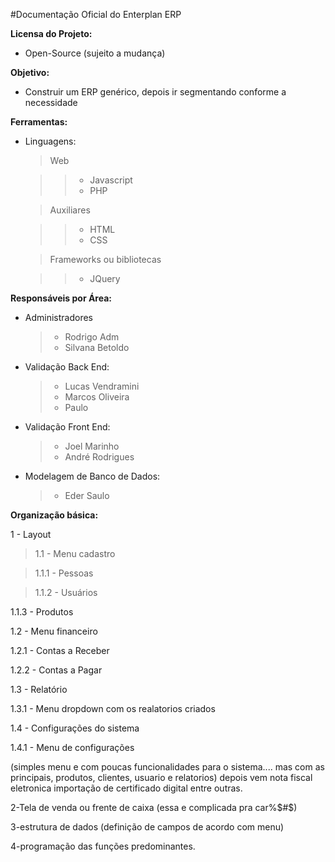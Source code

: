 #Documentação Oficial do Enterplan ERP

**Licensa do Projeto:**
* Open-Source (sujeito a mudança)

**Objetivo:**
* Construir um ERP genérico, depois ir segmentando conforme a necessidade

**Ferramentas:**

* Linguagens:
  
  > Web
    
  >> * Javascript
  >> * PHP
    
  > Auxiliares
    
  >> * HTML
  >> * CSS
  
  > Frameworks ou bibliotecas
    
  >> * JQuery


**Responsáveis por Área:**

* Administradores
  > * Rodrigo Adm
  > * Silvana Betoldo

* Validação Back End:
  > * Lucas Vendramini
  > * Marcos Oliveira
  > * Paulo

* Validação Front End:
  > * Joel Marinho
  > * André Rodrigues

* Modelagem de Banco de Dados:
  > * Eder Saulo


**Organização básica:**

1 - Layout

> 1.1 - Menu cadastro

> 1.1.1 - Pessoas

> 1.1.2 - Usuários

1.1.3 - Produtos

1.2 - Menu financeiro

1.2.1 - Contas a Receber

1.2.2 - Contas a Pagar

1.3 - Relatório

1.3.1 - Menu dropdown com os realatorios criados

1.4 - Configurações do sistema

1.4.1 - Menu de configurações

(simples menu e com poucas funcionalidades para o sistema.... mas com as principais, produtos, clientes, usuario e relatorios) depois vem nota fiscal eletronica importação de certificado digital entre outras.

2-Tela de venda ou frente de caixa
(essa e complicada pra car%$#$)

3-estrutura de dados (definição de campos de acordo com menu)

4-programação das funções predominantes.
